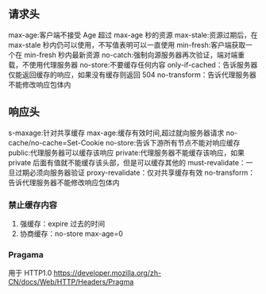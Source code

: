 <!-- @format -->

## 请求头

max-age:客户端不接受 Age 超过 max-age 秒的资源
max-stale:资源过期后，在 max-stale 秒内仍可以使用，不写值表明可以一直使用
min-fresh:客户端获取一个在 min-fresh 秒内最新资源
no-catch:强制向源服务器再次验证，端对端重载，不使用代理服务器
no-store:不要缓存任何内容
only-if-cached：告诉服务器仅能返回缓存的响应，如果没有缓存则返回 504
no-transform：告诉代理服务器不能修改响应包体内

## 响应头

s-maxage:针对共享缓存
max-age:缓存有效时间,超过就向服务器请求
no-cache/no-cache=Set-Cookie
no-store:告诉下游所有节点不能对响应缓存
public:代理服务器可以缓存该响应
private:代理服务器不能缓存该响应，如果 private 后面有值就不能缓存该头部，但是可以缓存其他的
must-revalidate：一旦过期必须向服务器验证
proxy-revalidate：仅对共享缓存有效
no-transform：告诉代理服务器不能修改响应包体内

### 禁止缓存内容

1. 强缓存：expire 过去的时间
2. 协商缓存：no-store max-age=0

### Pragama

用于 HTTP1.0
https://developer.mozilla.org/zh-CN/docs/Web/HTTP/Headers/Pragma
